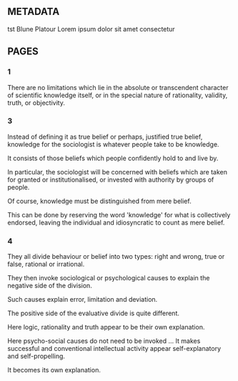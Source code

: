 ## METADATA

tst
Blune Platour
Lorem ipsum dolor sit amet consectetur

## PAGES

### 1

There are no limitations which lie in the absolute or transcendent character of scientific knowledge itself, or in the special nature of rationality, validity, truth, or objectivity.

### 3

Instead of defining it as true belief or perhaps, justified true belief, knowledge for the sociologist is whatever people take to be knowledge.

It consists of those beliefs which people confidently hold to and live by.

In particular, the sociologist will be concerned with beliefs which are taken for granted or institutionalised, or invested with authority by groups of people.

Of course, knowledge must be distinguished from mere belief.

This can be done by reserving the word 'knowledge' for what is collectively endorsed, leaving the individual and idiosyncratic to count as mere belief.

### 4

They all divide behaviour or belief into two types: right and wrong, true or false, rational or irrational.

They then invoke sociological or psychological causes to explain the negative side of the division.

Such causes explain error, limitation and deviation.

The positive side of the evaluative divide is quite different.

Here logic, rationality and truth appear to be their own explanation.

Here psycho-social causes do not need to be invoked … It makes successful and conventional intellectual activity appear self-explanatory and self-propelling.

It becomes its own explanation.


